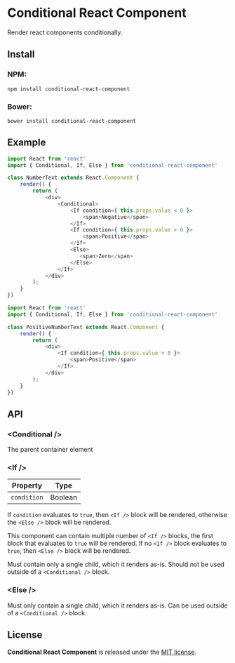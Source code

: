 
# Conditional React Component

Render react components conditionally.

## Install

### NPM:

    npm install conditional-react-component

### Bower:

    bower install conditional-react-component


## Example

```javascript
import React from 'react'
import { Conditional, If, Else } from 'conditional-react-component'

class NumberText extends React.Component {
    render() {
        return (
            <div>
                <Conditional>
                    <If condition={ this.props.value < 0 }>
                        <span>Negative</span>
                    </If>
                    <If condition={ this.props.value > 0 }>
                        <span>Positive</span>
                    </If>
                    <Else>
                       <span>Zero</span>
                    </Else>
                </If>
            </div>
        );
    }
})
```

```javascript
import React from 'react'
import { Conditional, If, Else } from 'conditional-react-component'

class PositiveNumberText extends React.Component {
    render() {
        return (
            <div>
                <If condition={ this.props.value > 0 }>
                    <span>Positive</span>
                </If>
            </div>
        );
    }
})
```


## API

### &lt;Conditional /&gt;

The parent container element

### &lt;If /&gt;

| Property        | Type  |
| ------------- | ------- |
| `condition`   | Boolean |

If `condition` evaluates to `true`, then `<If />` block will be rendered, otherwise the `<Else />` block will be rendered.

This component can contain multiple number of `<If />` blocks, the first block that evaluates to `true` will be rendered. If no `<If />` block evaluates to `true`, then `<Else />` block will be rendered.

Must contain only a single child, which it renders as-is. Should not be used outside of a `<Conditional />` block.

### &lt;Else /&gt;
Must only contain a single child, which it renders as-is. Can be used outside of a `<Conditional />` block.

## License

**Conditional React Component** is released under the [MIT license](http://romac.mit-license.org).

